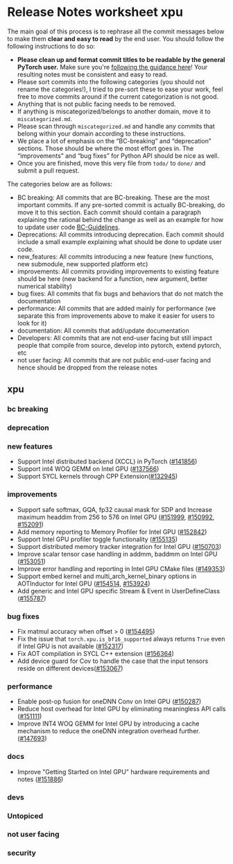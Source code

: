 
# Release Notes worksheet xpu

The main goal of this process is to rephrase all the commit messages below to make them **clear and easy to read** by the end user. You should follow the following instructions to do so:

* **Please clean up and format commit titles to be readable by the general PyTorch user.** Make sure you're [following the guidance here](https://docs.google.com/document/d/14OmgGBr1w6gl1VO47GGGdwrIaUNr92DFhQbY_NEk8mQ/edit)! Your resulting notes must be consistent and easy to read.
* Please sort commits into the following categories (you should not rename the categories!), I tried to pre-sort these to ease your work, feel free to move commits around if the current categorization is not good.
* Anything that is not public facing needs to be removed.
* If anything is miscategorized/belongs to another domain, move it to `miscategorized.md`.
* Please scan through `miscategorized.md` and handle any commits that belong within your domain according to these instructions.
* We place a lot of emphasis on the “BC-breaking” and “deprecation” sections. Those should be where the most effort goes in. The “improvements” and “bug fixes” for Python API should be nice as well.
* Once you are finished, move this very file from `todo/` to `done/` and submit a pull request.

The categories below are as follows:

* BC breaking: All commits that are BC-breaking. These are the most important commits. If any pre-sorted commit is actually BC-breaking, do move it to this section. Each commit should contain a paragraph explaining the rational behind the change as well as an example for how to update user code [BC-Guidelines](https://docs.google.com/document/d/14OmgGBr1w6gl1VO47GGGdwrIaUNr92DFhQbY_NEk8mQ/edit#heading=h.a9htwgvvec1m).
* Deprecations: All commits introducing deprecation. Each commit should include a small example explaining what should be done to update user code.
* new_features: All commits introducing a new feature (new functions, new submodule, new supported platform etc)
* improvements: All commits providing improvements to existing feature should be here (new backend for a function, new argument, better numerical stability)
* bug fixes: All commits that fix bugs and behaviors that do not match the documentation
* performance: All commits that are added mainly for performance (we separate this from improvements above to make it easier for users to look for it)
* documentation: All commits that add/update documentation
* Developers: All commits that are not end-user facing but still impact people that compile from source, develop into pytorch, extend pytorch, etc
* not user facing: All commits that are not public end-user facing and hence should be dropped from the release notes

## xpu
### bc breaking
### deprecation
### new features
- Support Intel distributed backend (XCCL) in PyTorch ([#141856](https://github.com/pytorch/pytorch/pull/141856))
- Support int4 WOQ GEMM on Intel GPU ([#137566](https://github.com/pytorch/pytorch/pull/137566))
- Support SYCL kernels through CPP Extension([#132945](https://github.com/pytorch/pytorch/pull/132945))

### improvements
- Support safe softmax, GQA, fp32 causal mask for SDP and Increase maximum headdim from 256 to 576 on Intel GPU ([#151999](https://github.com/pytorch/pytorch/pull/151999), [#150992](https://github.com/pytorch/pytorch/pull/150992), [#152091](https://github.com/pytorch/pytorch/pull/152091))
- Add memory reporting to Memory Profiler for Intel GPU ([#152842](https://github.com/pytorch/pytorch/pull/152842))
- Support Intel GPU profiler toggle functionality ([#155135](https://github.com/pytorch/pytorch/pull/155135))
- Support distributed memory tracker integration for Intel GPU ([#150703](https://github.com/pytorch/pytorch/pull/150703))
- Improve scalar tensor case handling in addmm, baddmm on Intel GPU ([#153051](https://github.com/pytorch/pytorch/pull/153051))
- Improve error handling and reporting in Intel GPU CMake files ([#149353](https://github.com/pytorch/pytorch/pull/149353))
- Support embed kernel and multi_arch_kernel_binary options in AOTInductor for Intel GPU ([#154514](https://github.com/pytorch/pytorch/pull/154514), [#153924](https://github.com/pytorch/pytorch/pull/153924))
- Add generic and Intel GPU specific Stream & Event in UserDefineClass ([#155787](https://github.com/pytorch/pytorch/pull/155787))

### bug fixes
- Fix matmul accuracy when offset > 0 ([#154495](https://github.com/pytorch/pytorch/pull/154495))
- Fix the issue that `torch.xpu.is_bf16_supported` always returns `True` even if Intel GPU is not available ([#152317](https://github.com/pytorch/pytorch/pull/152317))
- Fix AOT compilation in SYCL C++ extension ([#156364](https://github.com/pytorch/pytorch/pull/156364))
- Add device guard for Cov to handle the case that the input tensors reside on different devices([#153067](https://github.com/pytorch/pytorch/pull/153067))

### performance
- Enable post-op fusion for oneDNN Conv on Intel GPU ([#150287](https://github.com/pytorch/pytorch/pull/150287))
- Reduce host overhead for Intel GPU by eliminating meaningless API calls ([#151111](https://github.com/pytorch/pytorch/pull/151111))
- Improve INT4 WOQ GEMM for Intel GPU by introducing a cache mechanism to reduce the oneDNN integration overhead further. ([#147693](https://github.com/pytorch/pytorch/pull/147693))


### docs
- Improve "Getting Started on Intel GPU" hardware requirements and notes ([#151886](https://github.com/pytorch/pytorch/pull/151886))

### devs
### Untopiced
### not user facing
### security
